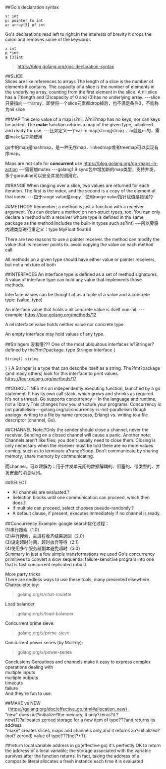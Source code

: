 ##Go's declaration syntax  
```
x: int
p: pointer to int
a: array[3] of int
```
Go's declarations read left to right.In the interests of brevity it drops the colon and removes some of the keywords  

```   
x int
p *int
a [3]int   
```

> https://blog.golang.org/gos-declaration-syntax

##SLICE  
Slices are like references to arrays
The length of a slice is the number of elements it contains.
The capacity of a slice is the number of elements in the underlying array, counting from the first element in the slice.
A nil slice has a (1)length and (2)capacity of 0 and (3)has no underlying array. ---slice只要指向一个array，即使将一个slice元素都drop掉后，也不满足条件3，不能称为nil slice


##MAP
The zero value of a map is?nil. A?nil?map has no keys, nor can keys be added.
The **make** function returns a map of the given type, initialized and ready for use.
---比如定义一个var m map[string]string  ，m就是nil的，需要make后才能使用

go中的map是hashmap，是一种无序map，linkedmap或者treemap可以实现有序map。

Maps are not safe for **concurrent** use
https://blog.golang.org/go-maps-in-action
---需要加mutex
---golang1.9 sync包中增加新的map类型，支持并发，多个goroutine可以安全并发的调用它。


##RANGE
When ranging over a slice, two values are returned for each iteration. The first is the index, and the second is a copy of the element at that index.
---由于range value是copy，使用range  value指针赋值是错误的

##METHODS
Remember: a method is just a function with a receiver argument.
You can declare a method on non-struct types, too.
You can only declare a method with a receiver whose type is defined in the same package as the method(includes the built-in types such as?int)
---所以要将内建类型进行重定义：type MyFloat float64

There are two reasons to use a pointer receiver.
the method can modify the value that its receiver points to.
avoid copying the value on each method call

All methods on a given type should have either value or pointer receivers, but not a mixture of both


##INTERFACES
An interface type is defined as a set of method signatures.
A value of interface type can hold any value that implements those methods.

Interface values can be thought of as a tuple of a value and a concrete type:
(value, type)

An interface value that holds a nil concrete value is itself non-nil.
---example: https://tour.golang.org/methods/12

A nil interface value holds neither value nor concrete type.

An empty interface may hold values of any type.



##Stringers 没看懂???
One of the most ubiquitous interfaces is?Stringer?defined by the?fmt?package.
type Stringer interface {
 
    String() string
}
}
A Stringer is a type that can describe itself as a string. The?fmt?package (and many others) look for this interface to print values.
https://tour.golang.org/methods/17



##GOROUTINES
It's an independently executing function, launched by a go statement.
It has its own call stack, which grows and shrinks as required.
It's not a thread.
Go supports concurrency---In the language and runtime, not a library.This changes how you structure your programs.
Concurrency is not parallelism---golang.org/s/concurrency-is-not-parallelism
Rough analogy: writing to a file by name (process, Erlang) vs. writing to a file descriptor (channel, Go).


##CHANNEL
Note:?Only the sender should close a channel, never the receiver. Sending on a closed channel will cause a panic.
Another note: Channels aren't like files; you don't usually need to close them. Closing is only necessary when the receiver must be told there are no more values coming, such as to terminate a?range?loop.
Don't communicate by sharing memory, share memory by communicating.

而channel，可以理解为：用于并发单元间的数据解耦的、阻塞的、带类型的、并发安全的消息队列。

##SELECT
- All channels are evaluated.?
- Selection blocks until one communication can proceed, which then does.?
- If multiple can proceed, select chooses pseudo-randomly.?
- A default clause, if present, executes immediately if no channel is ready.


##Concurrency Example:
google search优化过程：  
(1)串行搜索（1.0）  
(2)并行搜索，主进程收齐结果返回（2.0）  
(3)设定超时时间，超时放弃等待（2.1）  
(4)使用多个服务器副本避免超时（3.0）    
Summary
In just a few simple transformations we used Go's concurrency primitives to convert a slow sequential failure-sensitive program into one that is fast concurrent replicated robust.

More party tricks  
There are endless ways to use these tools, many presented elsewhere.  
Chatroulette toy:  
>golang.org/s/chat-roulette  

Load balancer:   
>golang.org/s/load-balancer   

Concurrent prime sieve:   

>golang.org/s/prime-sieve  

Concurrent power series (by McIlroy):

>golang.org/s/power-series

Conclusions
Goroutines and channels make it easy to express complex operations dealing with  
multiple inputs  
multiple outputs  
timeouts  
failure  
And they're fun to use.


##MAKE vs NEW（https://golang.org/doc/effective_go.html#allocation_new）  
"new" does not?initialize?the memory, it only?zeros?it.?  
new(T)?allocates zeroed storage for a new item of type?T?and returns its address  
"make" creates slices, maps and channels only,and it returns an?initialized?(not?  zeroed) value of type?T?(not?*T).  

##return local variable address in go(effective go)
it's perfectly OK to return the address of a local variable; the storage associated with the variable survives after the function returns. In fact, taking the address of a composite literal allocates a fresh instance each time it is evaluated
